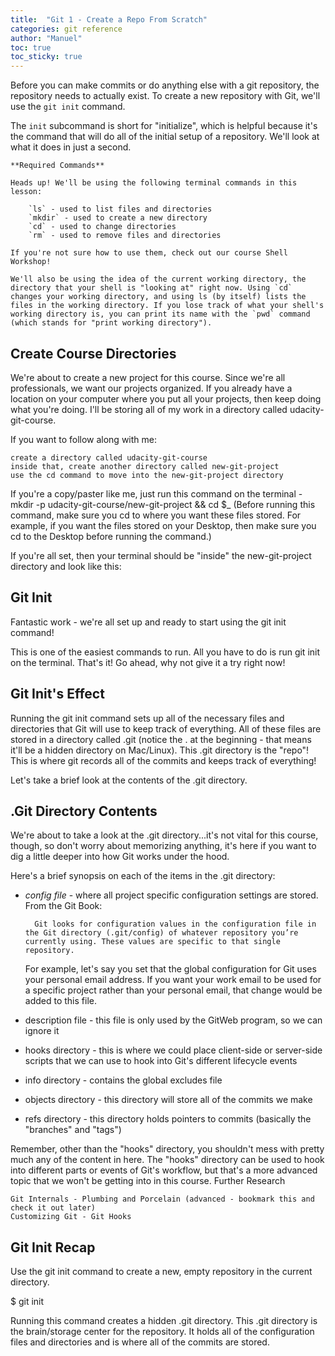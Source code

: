 ```yaml
---
title:  "Git 1 - Create a Repo From Scratch"
categories: git reference
author: "Manuel"
toc: true
toc_sticky: true
---
```


Before you can make commits or do anything else with a git repository, the repository needs to actually exist. To create a new repository with Git, we'll use the `git init` command.

The `init` subcommand is short for "initialize", which is helpful because it's the command that will do all of the initial setup of a repository. We'll look at what it does in just a second.


    **Required Commands**

    Heads up! We'll be using the following terminal commands in this lesson:

        `ls` - used to list files and directories
        `mkdir` - used to create a new directory
        `cd` - used to change directories
        `rm` - used to remove files and directories

    If you're not sure how to use them, check out our course Shell Workshop!

    We'll also be using the idea of the current working directory, the directory that your shell is "looking at" right now. Using `cd` changes your working directory, and using ls (by itself) lists the files in the working directory. If you lose track of what your shell's working directory is, you can print its name with the `pwd` command (which stands for "print working directory").

<h2>Create Course Directories</h2>

We're about to create a new project for this course. Since we're all professionals, we want our projects organized. If you already have a location on your computer where you put all your projects, then keep doing what you're doing. I'll be storing all of my work in a directory called udacity-git-course.

If you want to follow along with me:

    create a directory called udacity-git-course
    inside that, create another directory called new-git-project
    use the cd command to move into the new-git-project directory

If you're a copy/paster like me, just run this command on the terminal - mkdir -p udacity-git-course/new-git-project && cd $_ (Before running this command, make sure you cd to where you want these files stored. For example, if you want the files stored on your Desktop, then make sure you cd to the Desktop before running the command.)

If you're all set, then your terminal should be "inside" the new-git-project directory and look like this:

<h2>Git Init</h2>

Fantastic work - we're all set up and ready to start using the git init command!

This is one of the easiest commands to run. All you have to do is run git init on the terminal. That's it! Go ahead, why not give it a try right now!

<h2>Git Init's Effect</h2>

Running the git init command sets up all of the necessary files and directories that Git will use to keep track of everything. All of these files are stored in a directory called .git (notice the . at the beginning - that means it'll be a hidden directory on Mac/Linux). This .git directory is the "repo"! This is where git records all of the commits and keeps track of everything!

Let's take a brief look at the contents of the .git directory.

<h2>.Git Directory Contents</h2>

We're about to take a look at the .git directory...it's not vital for this course, though, so don't worry about memorizing anything, it's here if you want to dig a little deeper into how Git works under the hood.

Here's a brief synopsis on each of the items in the .git directory:

- *config file* - where all project specific configuration settings are stored.
    From the Git Book:

        Git looks for configuration values in the configuration file in the Git directory (.git/config) of whatever repository you’re currently using. These values are specific to that single repository.

    For example, let's say you set that the global configuration for Git uses your personal email address. If you want your work email to be used for a specific project rather than your personal email, that change would be added to this file.

- description file - this file is only used by the GitWeb program, so we can ignore it

- hooks directory - this is where we could place client-side or server-side scripts that we can use to hook into Git's different lifecycle events

- info directory - contains the global excludes file

- objects directory - this directory will store all of the commits we make

- refs directory - this directory holds pointers to commits (basically the "branches" and "tags")

Remember, other than the "hooks" directory, you shouldn't mess with pretty much any of the content in here. The "hooks" directory can be used to hook into different parts or events of Git's workflow, but that's a more advanced topic that we won't be getting into in this course.
Further Research

    Git Internals - Plumbing and Porcelain (advanced - bookmark this and check it out later)
    Customizing Git - Git Hooks

<h2>Git Init Recap</h2>

Use the git init command to create a new, empty repository in the current directory.

$ git init

Running this command creates a hidden .git directory. This .git directory is the brain/storage center for the repository. It holds all of the configuration files and directories and is where all of the commits are stored.